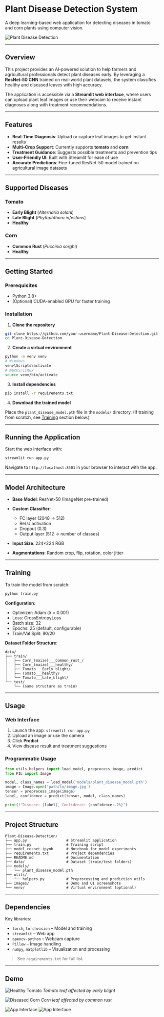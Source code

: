 
# Plant Disease Detection System

A deep learning–based web application for detecting diseases in tomato and corn plants using computer vision.

![Plant Disease Detection](images/image1.png)

---

## Overview

This project provides an AI-powered solution to help farmers and agricultural professionals detect plant diseases early. By leveraging a **ResNet-50 CNN** trained on real-world plant datasets, the system classifies healthy and diseased leaves with high accuracy.

The application is accessible via a **Streamlit web interface**, where users can upload plant leaf images or use their webcam to receive instant diagnoses along with treatment recommendations.

---

## Features

* **Real-Time Diagnosis**: Upload or capture leaf images to get instant results
* **Multi-Crop Support**: Currently supports **tomato** and **corn**
* **Treatment Guidance**: Suggests possible treatments and prevention tips
* **User-Friendly UI**: Built with Streamlit for ease of use
* **Accurate Predictions**: Fine-tuned ResNet-50 model trained on agricultural image datasets

---

## Supported Diseases

### Tomato

* **Early Blight** (*Alternaria solani*)
* **Late Blight** (*Phytophthora infestans*)
* **Healthy**

### Corn

* **Common Rust** (*Puccinia sorghi*)
* **Healthy**

---

## Getting Started

### Prerequisites

* Python 3.8+
* (Optional) CUDA-enabled GPU for faster training

### Installation

1. **Clone the repository**

```bash
git clone https://github.com/your-username/Plant-Disease-Detection.git
cd Plant-Disease-Detection
```

2. **Create a virtual environment**

```bash
python -m venv venv
# Windows
venv\Scripts\activate
# macOS/Linux
source venv/bin/activate
```

3. **Install dependencies**

```bash
pip install -r requirements.txt
```

4. **Download the trained model**

Place the `plant_disease_model.pth` file in the `models/` directory.
(If training from scratch, see [Training](#training) section below.)

---

## Running the Application

Start the web interface with:

```bash
streamlit run app.py
```

Navigate to `http://localhost:8501` in your browser to interact with the app.

---

## Model Architecture

* **Base Model**: ResNet-50 (ImageNet pre-trained)
* **Custom Classifier**:

  * FC layer (2048 → 512)
  * ReLU activation
  * Dropout (0.3)
  * Output layer (512 → number of classes)
* **Input Size**: 224×224 RGB
* **Augmentations**: Random crop, flip, rotation, color jitter

---

## Training

To train the model from scratch:

```bash
python train.py
```

**Configuration:**

* Optimizer: Adam (lr = 0.001)
* Loss: CrossEntropyLoss
* Batch size: 32
* Epochs: 25 (default, configurable)
* Train/Val Split: 80/20

**Dataset Folder Structure:**

```
data/
├── train/
│   ├── Corn_(maize)___Common_rust_/
│   ├── Corn_(maize)___healthy/
│   ├── Tomato___Early_blight/
│   ├── Tomato___healthy/
│   └── Tomato___Late_blight/
└── test/
    └── (same structure as train)
```

---

## Usage

### Web Interface

1. Launch the app: `streamlit run app.py`
2. Upload an image or use the camera
3. Click **Predict**
4. View disease result and treatment suggestions

### Programmatic Usage

```python
from utils.helpers import load_model, preprocess_image, predict
from PIL import Image

model, class_names = load_model('models/plant_disease_model.pth')
image = Image.open('path/to/image.jpg')
tensor = preprocess_image(image)
label, confidence = predict(tensor, model, class_names)

print(f"Disease: {label}, Confidence: {confidence:.2%}")
```

---

## Project Structure

```
Plant-Disease-Detection/
├── app.py                  # Streamlit application
├── train.py                # Training script
├── model_resnet.ipynb      # Notebook for model experiments
├── requirements.txt        # Project dependencies
├── README.md               # Documentation
├── data/                   # Dataset (train/test folders)
├── models/
│   └── plant_disease_model.pth
├── utils/
│   └── helpers.py          # Preprocessing and prediction utils
├── images/                 # Demo and UI screenshots
└── venv/                   # Virtual environment (optional)
```

---

## Dependencies

Key libraries:

* `torch`, `torchvision` – Model and training
* `streamlit` – Web app
* `opencv-python` – Webcam capture
* `Pillow` – Image handling
* `numpy`, `matplotlib` – Visualization and processing

> See `requirements.txt` for full list.

---

## Demo

![Healthy Tomato](images/tomato_earlybright.png)
*Tomato leaf affected by early blight*

![Diseased Corn](images/rust.png)
*Corn leaf affected by common rust*

![App Interface](images/image2.png)
![App Interface](images/image3.png)


